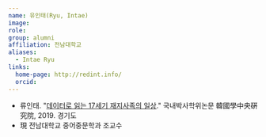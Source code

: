 ```yaml
---
name: 유인태(Ryu, Intae)
image: 
role: 
group: alumni
affiliation: 전남대학교
aliases:
  - Intae Ryu
links:
  home-page: http://redint.info/
  orcid: 
---
```


- 류인태. "[데이터로 읽는 17세기 재지사족의 일상](https://www.riss.kr/link?id=T15384743)." 국내박사학위논문 韓國學中央硏究院, 2019. 경기도
- 現 전남대학교 중어중문학과 조교수 

